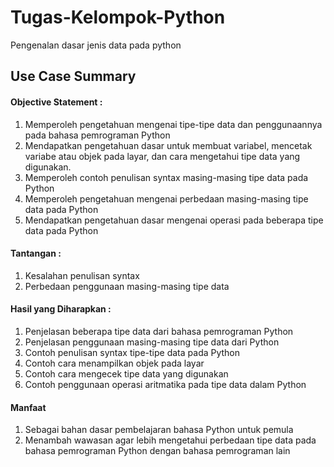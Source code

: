# Tugas-Kelompok-Python
Pengenalan dasar jenis data pada python


## Use Case Summary
#### **Objective Statement :**
  1. Memperoleh pengetahuan mengenai tipe-tipe data dan penggunaannya pada bahasa pemrograman Python
  2. Mendapatkan pengetahuan dasar untuk membuat variabel, mencetak variabe atau objek pada layar, dan cara mengetahui tipe data yang digunakan.
  3. Memperoleh contoh penulisan syntax masing-masing tipe data pada Python
  4. Memperoleh pengetahuan mengenai perbedaan masing-masing tipe data pada Python
  5. Mendapatkan pengetahuan dasar mengenai operasi pada beberapa tipe data pada Python

#### **Tantangan :**
  1. Kesalahan penulisan syntax 
  2. Perbedaan penggunaan masing-masing tipe data

#### **Hasil yang Diharapkan :**
  1. Penjelasan beberapa tipe data dari bahasa pemrograman Python
  2. Penjelasan penggunaan masing-masing tipe data dari Python
  3. Contoh penulisan syntax tipe-tipe data pada Python
  4. Contoh cara menampilkan objek pada layar
  5. Contoh cara mengecek tipe data yang digunakan
  6. Contoh penggunaan operasi aritmatika pada tipe data dalam Python

#### **Manfaat**
  1. Sebagai bahan dasar pembelajaran bahasa Python untuk pemula
  2. Menambah wawasan agar lebih mengetahui perbedaan tipe data pada bahasa pemrograman Python dengan bahasa pemrograman lain

